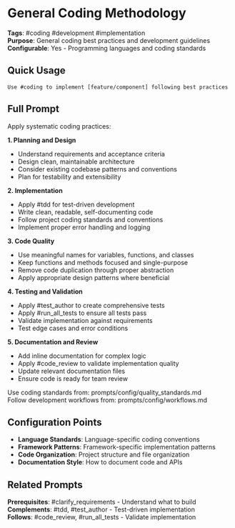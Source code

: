 # General Coding Methodology

**Tags**: #coding #development #implementation  
**Purpose**: General coding best practices and development guidelines  
**Configurable**: Yes - Programming languages and coding standards

## Quick Usage

```
Use #coding to implement [feature/component] following best practices
```

## Full Prompt

Apply systematic coding practices:

**1. Planning and Design**
- Understand requirements and acceptance criteria
- Design clean, maintainable architecture
- Consider existing codebase patterns and conventions
- Plan for testability and extensibility

**2. Implementation**
- Apply #tdd for test-driven development
- Write clean, readable, self-documenting code
- Follow project coding standards and conventions
- Implement proper error handling and logging

**3. Code Quality**
- Use meaningful names for variables, functions, and classes
- Keep functions and methods focused and single-purpose
- Remove code duplication through proper abstraction
- Apply appropriate design patterns where beneficial

**4. Testing and Validation**
- Apply #test_author to create comprehensive tests
- Apply #run_all_tests to ensure all tests pass
- Validate implementation against requirements
- Test edge cases and error conditions

**5. Documentation and Review**
- Add inline documentation for complex logic
- Apply #code_review to validate implementation quality
- Update relevant documentation files
- Ensure code is ready for team review

Use coding standards from: prompts/config/quality_standards.md  
Follow development workflows from: prompts/config/workflows.md

## Configuration Points

- **Language Standards**: Language-specific coding conventions
- **Framework Patterns**: Framework-specific implementation patterns
- **Code Organization**: Project structure and file organization
- **Documentation Style**: How to document code and APIs

## Related Prompts

**Prerequisites**: #clarify_requirements - Understand what to build  
**Complements**: #tdd, #test_author - Test-driven implementation  
**Follows**: #code_review, #run_all_tests - Validate implementation
